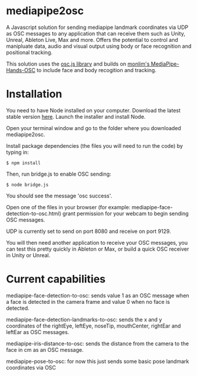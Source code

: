 # mediapipe2osc
 A Javascript solution for sending mediapipe landmark coordinates via UDP as OSC messages to any application that can receive them such as Unity, Unreal, Ableton Live, Max and more. Offers the potential to control and manipluate data, audio and visual output using body or face recognition and positional tracking.

 This solution uses the [osc.js library](https://github.com/adzialocha/osc-js#osc-js) and builds on [monlim's MediaPipe-Hands-OSC](https://github.com/monlim/MediaPipe-Hands-OSC) to include face and body recogition and tracking.


# Installation 
You need to have Node installed on your computer. Download the latest stable version [here](https://nodejs.org/en/). Launch the installer and install Node.

Open your terminal window and go to the folder where you downloaded mediapipe2osc. 

Install package dependencies (the files you will need to run the code) by typing in:

```$ npm install```

Then, run bridge.js to enable OSC sending: 

```$ node bridge.js```

You should see the message 'osc success'.

Open one of the files in your browser (for example: mediapipe-face-detection-to-osc.html) grant permission for your webcam to begin sending OSC messages.

UDP is currently set to send on port 8080 and receive on port 9129.

You will then need another application to receive your OSC messages, you can test this pretty quickly in Ableton or Max, or build a quick OSC receiver in Unity or Unreal.

# Current capabilities

mediapipe-face-detection-to-osc: sends value 1 as an OSC message when a face is detected in the camera frame and value 0 when no face is detected.

mediapipe-face-detection-landmarks-to-osc: sends the x and y coordinates of the rightEye, leftEye, noseTip, mouthCenter, rightEar and leftEar as OSC messages.

mediapipe-iris-distance-to-osc: sends the distance from the camera to the face in cm as an OSC message.

mediapipe-pose-to-osc: for now this just sends some basic pose landmark coordinates via OSC



